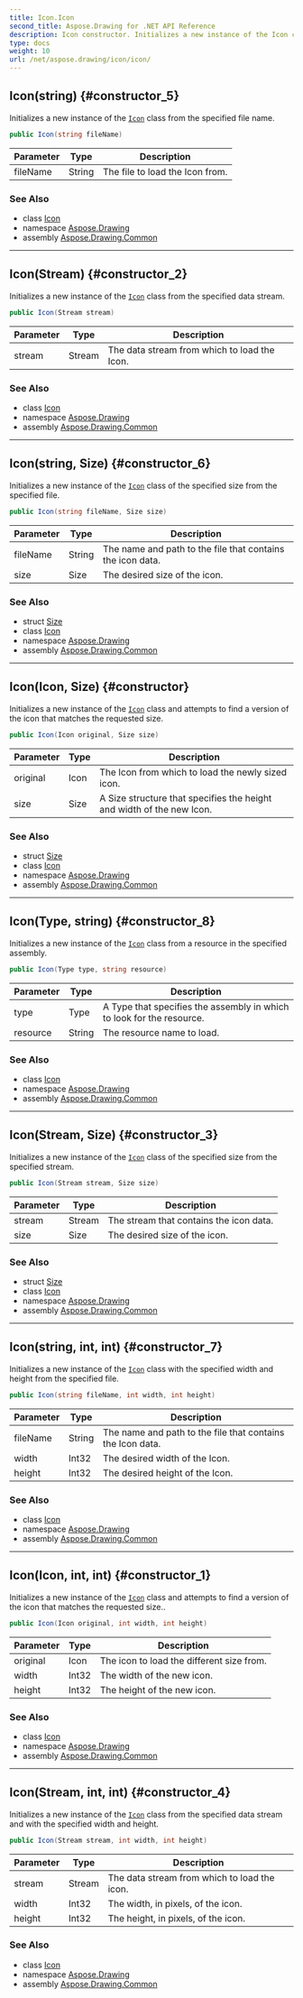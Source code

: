 ```yaml
---
title: Icon.Icon
second_title: Aspose.Drawing for .NET API Reference
description: Icon constructor. Initializes a new instance of the Icon class from the specified file name
type: docs
weight: 10
url: /net/aspose.drawing/icon/icon/
---
```

## Icon(string) {#constructor_5}

Initializes a new instance of the [`Icon`](../) class from the specified file name.

```csharp
public Icon(string fileName)
```

| Parameter | Type | Description |
| --- | --- | --- |
| fileName | String | The file to load the Icon from. |

### See Also

* class [Icon](../)
* namespace [Aspose.Drawing](../../icon/)
* assembly [Aspose.Drawing.Common](../../../)

---

## Icon(Stream) {#constructor_2}

Initializes a new instance of the [`Icon`](../) class from the specified data stream.

```csharp
public Icon(Stream stream)
```

| Parameter | Type | Description |
| --- | --- | --- |
| stream | Stream | The data stream from which to load the Icon. |

### See Also

* class [Icon](../)
* namespace [Aspose.Drawing](../../icon/)
* assembly [Aspose.Drawing.Common](../../../)

---

## Icon(string, Size) {#constructor_6}

Initializes a new instance of the [`Icon`](../) class of the specified size from the specified file.

```csharp
public Icon(string fileName, Size size)
```

| Parameter | Type | Description |
| --- | --- | --- |
| fileName | String | The name and path to the file that contains the icon data. |
| size | Size | The desired size of the icon. |

### See Also

* struct [Size](../../size/)
* class [Icon](../)
* namespace [Aspose.Drawing](../../icon/)
* assembly [Aspose.Drawing.Common](../../../)

---

## Icon(Icon, Size) {#constructor}

Initializes a new instance of the [`Icon`](../) class and attempts to find a version of the icon that matches the requested size.

```csharp
public Icon(Icon original, Size size)
```

| Parameter | Type | Description |
| --- | --- | --- |
| original | Icon | The Icon from which to load the newly sized icon. |
| size | Size | A Size structure that specifies the height and width of the new Icon. |

### See Also

* struct [Size](../../size/)
* class [Icon](../)
* namespace [Aspose.Drawing](../../icon/)
* assembly [Aspose.Drawing.Common](../../../)

---

## Icon(Type, string) {#constructor_8}

Initializes a new instance of the [`Icon`](../) class from a resource in the specified assembly.

```csharp
public Icon(Type type, string resource)
```

| Parameter | Type | Description |
| --- | --- | --- |
| type | Type | A Type that specifies the assembly in which to look for the resource. |
| resource | String | The resource name to load. |

### See Also

* class [Icon](../)
* namespace [Aspose.Drawing](../../icon/)
* assembly [Aspose.Drawing.Common](../../../)

---

## Icon(Stream, Size) {#constructor_3}

Initializes a new instance of the [`Icon`](../) class of the specified size from the specified stream.

```csharp
public Icon(Stream stream, Size size)
```

| Parameter | Type | Description |
| --- | --- | --- |
| stream | Stream | The stream that contains the icon data. |
| size | Size | The desired size of the icon. |

### See Also

* struct [Size](../../size/)
* class [Icon](../)
* namespace [Aspose.Drawing](../../icon/)
* assembly [Aspose.Drawing.Common](../../../)

---

## Icon(string, int, int) {#constructor_7}

Initializes a new instance of the [`Icon`](../) class with the specified width and height from the specified file.

```csharp
public Icon(string fileName, int width, int height)
```

| Parameter | Type | Description |
| --- | --- | --- |
| fileName | String | The name and path to the file that contains the Icon data. |
| width | Int32 | The desired width of the Icon. |
| height | Int32 | The desired height of the Icon. |

### See Also

* class [Icon](../)
* namespace [Aspose.Drawing](../../icon/)
* assembly [Aspose.Drawing.Common](../../../)

---

## Icon(Icon, int, int) {#constructor_1}

Initializes a new instance of the [`Icon`](../) class and attempts to find a version of the icon that matches the requested size..

```csharp
public Icon(Icon original, int width, int height)
```

| Parameter | Type | Description |
| --- | --- | --- |
| original | Icon | The icon to load the different size from. |
| width | Int32 | The width of the new icon. |
| height | Int32 | The height of the new icon. |

### See Also

* class [Icon](../)
* namespace [Aspose.Drawing](../../icon/)
* assembly [Aspose.Drawing.Common](../../../)

---

## Icon(Stream, int, int) {#constructor_4}

Initializes a new instance of the [`Icon`](../) class from the specified data stream and with the specified width and height.

```csharp
public Icon(Stream stream, int width, int height)
```

| Parameter | Type | Description |
| --- | --- | --- |
| stream | Stream | The data stream from which to load the icon. |
| width | Int32 | The width, in pixels, of the icon. |
| height | Int32 | The height, in pixels, of the icon. |

### See Also

* class [Icon](../)
* namespace [Aspose.Drawing](../../icon/)
* assembly [Aspose.Drawing.Common](../../../)


